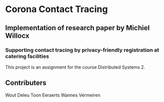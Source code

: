 # Corona Contact Tracing
## Implementation of research paper by Michiel Willocx
### Supporting contact tracing by privacy-friendly registration at catering facilities

This project is an assignment for the course Distributed Systems 2.

## Contributers
Wout Deleu
Toon Eeraerts
Wannes Vermeiren
